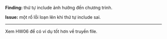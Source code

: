**Finding:** thứ tự include ảnh hưởng đến chương trình.

**Issue:** một rổ lỗi loạn lên khi thứ tự include sai.

---

Xem HW06 để có ví dụ tốt hơn về truyền file.
